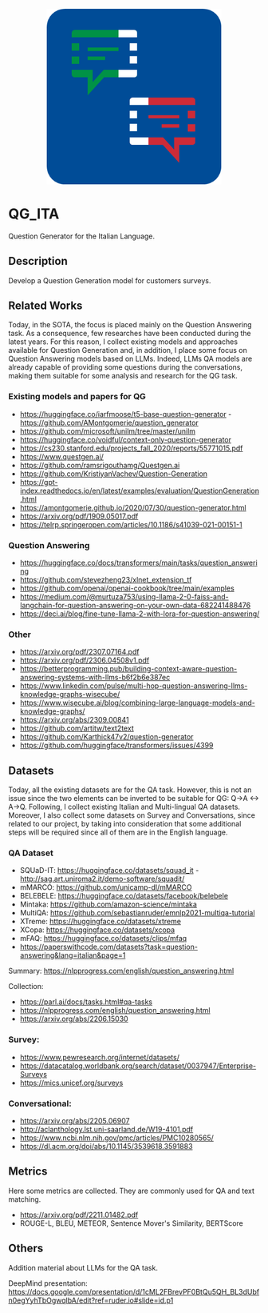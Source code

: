 <p align="center">
  <img heith=350 width=350 src="https://github.com/DavideNapolitano/QG_ITA/blob/main/images/QA.png">
</p>


# QG_ITA
Question Generator for the Italian Language.

## Description
Develop a Question Generation model for customers surveys.

## Related Works
Today, in the SOTA, the focus is placed mainly on the Question Answering task. As a consequence, few researches have been conducted during the latest years.
For this reason, I collect existing models and approaches available for Question Generation and, in addition, I place some focus on Question Answering models based on LLMs. 
Indeed, LLMs QA models are already capable of providing some questions during the conversations, making them suitable for some analysis and research for the QG task.


### Existing models and papers for QG
- https://huggingface.co/iarfmoose/t5-base-question-generator - https://github.com/AMontgomerie/question_generator
- https://github.com/microsoft/unilm/tree/master/unilm
- https://huggingface.co/voidful/context-only-question-generator
- https://cs230.stanford.edu/projects_fall_2020/reports/55771015.pdf
- https://www.questgen.ai/
- https://github.com/ramsrigouthamg/Questgen.ai
- https://github.com/KristiyanVachev/Question-Generation
- https://gpt-index.readthedocs.io/en/latest/examples/evaluation/QuestionGeneration.html
- https://amontgomerie.github.io/2020/07/30/question-generator.html
- https://arxiv.org/pdf/1909.05017.pdf
- https://telrp.springeropen.com/articles/10.1186/s41039-021-00151-1

### Question Answering
- https://huggingface.co/docs/transformers/main/tasks/question_answering
- https://github.com/stevezheng23/xlnet_extension_tf
- https://github.com/openai/openai-cookbook/tree/main/examples
- https://medium.com/@murtuza753/using-llama-2-0-faiss-and-langchain-for-question-answering-on-your-own-data-682241488476
- https://deci.ai/blog/fine-tune-llama-2-with-lora-for-question-answering/

### Other
- https://arxiv.org/pdf/2307.07164.pdf
- https://arxiv.org/pdf/2306.04508v1.pdf
- https://betterprogramming.pub/building-context-aware-question-answering-systems-with-llms-b6f2b6e387ec
- https://www.linkedin.com/pulse/multi-hop-question-answering-llms-knowledge-graphs-wisecube/
- https://www.wisecube.ai/blog/combining-large-language-models-and-knowledge-graphs/
- https://arxiv.org/abs/2309.00841
- https://github.com/artitw/text2text
- https://github.com/Karthick47v2/question-generator
- https://github.com/huggingface/transformers/issues/4399


## Datasets
Today, all the existing datasets are for the QA task. However, this is not an issue since the two elements can be inverted to be suitable for QG: Q->A <-> A->Q.
Following, I collect existing Italian and Multi-lingual QA datasets. Moreover, I also collect some datasets on Survey and Conversations, since related to our project, by taking into consideration that some additional steps will be required since all of them are in the English language.

### QA Dataset
- SQUaD-IT: https://huggingface.co/datasets/squad_it - http://sag.art.uniroma2.it/demo-software/squadit/
- mMARCO: https://github.com/unicamp-dl/mMARCO
- BELEBELE: https://huggingface.co/datasets/facebook/belebele
- Mintaka: https://github.com/amazon-science/mintaka
- MultiQA: https://github.com/sebastianruder/emnlp2021-multiqa-tutorial
- XTreme: https://huggingface.co/datasets/xtreme
- XCopa: https://huggingface.co/datasets/xcopa
- mFAQ: https://huggingface.co/datasets/clips/mfaq
- https://paperswithcode.com/datasets?task=question-answering&lang=italian&page=1

Summary: https://nlpprogress.com/english/question_answering.html

Collection: 
- https://parl.ai/docs/tasks.html#qa-tasks
- https://nlpprogress.com/english/question_answering.html
- https://arxiv.org/abs/2206.15030

### Survey:
- https://www.pewresearch.org/internet/datasets/
- https://datacatalog.worldbank.org/search/dataset/0037947/Enterprise-Surveys
- https://mics.unicef.org/surveys

### Conversational:
- https://arxiv.org/abs/2205.06907
- http://aclanthology.lst.uni-saarland.de/W19-4101.pdf
- https://www.ncbi.nlm.nih.gov/pmc/articles/PMC10280565/
- https://dl.acm.org/doi/abs/10.1145/3539618.3591883

## Metrics
Here some metrics are collected. They are commonly used for QA and text matching.

- https://arxiv.org/pdf/2211.01482.pdf
- ROUGE-L, BLEU, METEOR, Sentence Mover's Similarity, BERTScore

## Others
Addition material about LLMs for the QA task.

DeepMind presentation: https://docs.google.com/presentation/d/1cML2FBrevPF0BtQu5QH_BL3dUbfn0egYyhTbOgwqlbA/edit?ref=ruder.io#slide=id.p1
